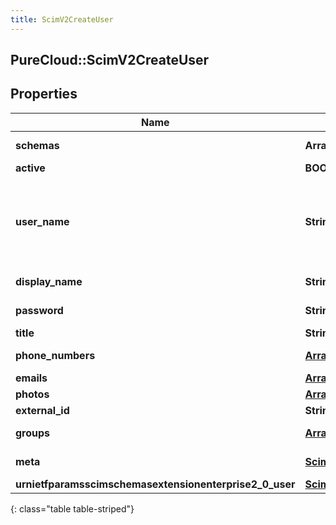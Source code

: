 ```yaml
---
title: ScimV2CreateUser
---
```

## PureCloud::ScimV2CreateUser

## Properties

|Name | Type | Description | Notes|
|------------ | ------------- | ------------- | -------------|
| **schemas** | **Array&lt;String&gt;** | schemas supported | [optional] |
| **active** | **BOOLEAN** | Active flag | [optional] |
| **user_name** | **String** | User Name (Must be Unique) maps to PureCloud e-mail address | |
| **display_name** | **String** | Display Name | |
| **password** | **String** | Password (updateOnly) | [optional] |
| **title** | **String** | Title | [optional] |
| **phone_numbers** | [**Array&lt;ScimPhoneNumber&gt;**](ScimPhoneNumber.html) | Phone numbers | [optional] |
| **emails** | [**Array&lt;ScimEmail&gt;**](ScimEmail.html) | Emails | [optional] |
| **photos** | [**Array&lt;Photo&gt;**](Photo.html) | Photos | [optional] |
| **external_id** | **String** | External ID | [optional] |
| **groups** | [**Array&lt;ScimV2GroupReference&gt;**](ScimV2GroupReference.html) | Group References | [optional] |
| **meta** | [**ScimMetadata**](ScimMetadata.html) | Resource SCIM meta | [optional] |
| **urnietfparamsscimschemasextensionenterprise2_0_user** | [**ScimV2EnterpriseUser**](ScimV2EnterpriseUser.html) |  | [optional] |
{: class="table table-striped"}


